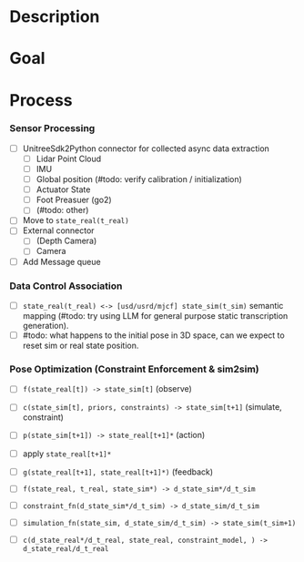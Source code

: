 # Description

# Goal

# Process

### Sensor Processing

- [ ] UnitreeSdk2Python connector for collected async data extraction
    - [ ] Lidar Point Cloud
    - [ ] IMU
    - [ ] Global position (#todo: verify calibration / initialization)
    - [ ] Actuator State
    - [ ] Foot Preasuer (go2)
    - [ ] (#todo: other)
- [ ] Move to `state_real(t_real)`
- [ ] External connector
    - [ ] (Depth Camera)
    - [ ] Camera
- [ ] Add Message queue

### Data Control Association

- [ ] `state_real(t_real) <-> [usd/usrd/mjcf] state_sim(t_sim)` semantic mapping (#todo: try using LLM for general purpose static transcription generation).
- [ ] #todo: what happens to the initial pose in 3D space, can we expect to reset sim or real state position.

### Pose Optimization (Constraint Enforcement & sim2sim)

- [ ] `f(state_real[t]) -> state_sim[t]` (observe)
- [ ] `c(state_sim[t], priors, constraints) -> state_sim[t+1]` (simulate, constraint)
- [ ] `p(state_sim[t+1]) -> state_real[t+1]*` (action)
- [ ] apply `state_real[t+1]*`
- [ ] `g(state_real[t+1], state_real[t+1]*)` (feedback)


- [ ] `f(state_real, t_real, state_sim*) -> d_state_sim*/d_t_sim`
- [ ] `constraint_fn(d_state_sim*/d_t_sim) -> d_state_sim/d_t_sim`
- [ ] `simulation_fn(state_sim, d_state_sim/d_t_sim) -> state_sim(t_sim+1)`
- [ ] `c(d_state_real*/d_t_real, state_real, constraint_model, ) -> d_state_real/d_t_real`

